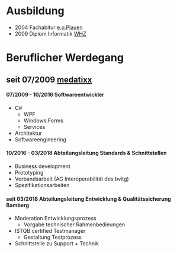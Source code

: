 # Ausbildung
- 2004 Fachabitur [e.o.Plauen](http://www.bsz-eoplauen.de/)
- 2009 Diplom Informatik [WHZ](https://www.fh-zwickau.de/)

# Beruflicher Werdegang
## seit 07/2009 [medatixx](https://www.medatixx.de/)
#### 07/2009 - 10/2016 Softwareentwickler
  - C#
    - WPF
    - Windows.Forms
    - Services
  - Architektur
  - Softwareengineering
  
#### 10/2016 - 03/2018 Abteilungsleitung Standards & Schnittstellen
  - Business development
  - Prototyping
  - Verbandsarbeit (AG Interoperabilität des bvitg)
  - Spezifikationsarbeiten
  
#### seit 03/2018 Abteilungsleitung Entwicklung & Qualitätssicherung Bamberg
  - Moderation Entwicklungsprozess
    - Vorgabe technischer Rahmenbedieungen
  - ISTQB certified Testmanager
    - Gestaltung Testprozess
  - Schnittstelle zu Support + Technik 

